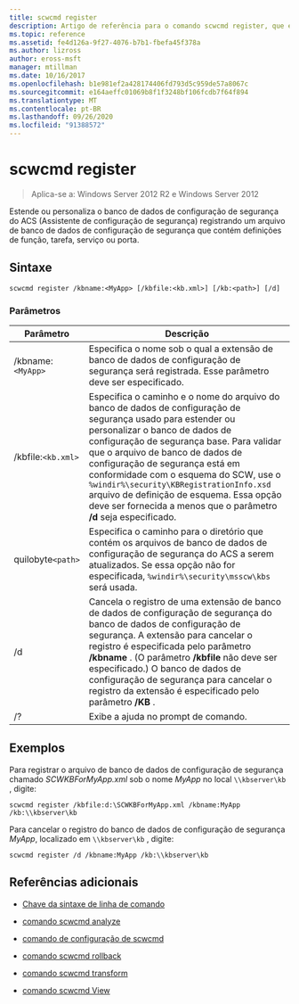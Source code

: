 ```yaml
---
title: scwcmd register
description: Artigo de referência para o comando scwcmd register, que estende ou personaliza o banco de dados de configuração de segurança do ACS (Assistente de configuração de segurança) registrando um arquivo de banco de dados de configuração de segurança que contém definições de função, tarefa, serviço ou porta.
ms.topic: reference
ms.assetid: fe4d126a-9f27-4076-b7b1-fbefa45f378a
ms.author: lizross
author: eross-msft
manager: mtillman
ms.date: 10/16/2017
ms.openlocfilehash: b1e981ef2a428174406fd793d5c959de57a8067c
ms.sourcegitcommit: e164aeffc01069b8f1f3248bf106fcdb7f64f894
ms.translationtype: MT
ms.contentlocale: pt-BR
ms.lasthandoff: 09/26/2020
ms.locfileid: "91388572"
---
```

# <a name="scwcmd-register"></a>scwcmd register

> Aplica-se a: Windows Server 2012 R2 e Windows Server 2012

Estende ou personaliza o banco de dados de configuração de segurança do ACS (Assistente de configuração de segurança) registrando um arquivo de banco de dados de configuração de segurança que contém definições de função, tarefa, serviço ou porta.

## <a name="syntax"></a>Sintaxe

```
scwcmd register /kbname:<MyApp> [/kbfile:<kb.xml>] [/kb:<path>] [/d]
```

### <a name="parameters"></a>Parâmetros

| Parâmetro | Descrição |
|--|--|
| /kbname:`<MyApp>` | Especifica o nome sob o qual a extensão de banco de dados de configuração de segurança será registrada. Esse parâmetro deve ser especificado. |
| /kbfile:`<kb.xml>` | Especifica o caminho e o nome do arquivo do banco de dados de configuração de segurança usado para estender ou personalizar o banco de dados de configuração de segurança base. Para validar que o arquivo de banco de dados de configuração de segurança está em conformidade com o esquema do SCW, use o `%windir%\security\KBRegistrationInfo.xsd` arquivo de definição de esquema. Essa opção deve ser fornecida a menos que o parâmetro **/d** seja especificado. |
| quilobyte`<path>` | Especifica o caminho para o diretório que contém os arquivos de banco de dados de configuração de segurança do ACS a serem atualizados. Se essa opção não for especificada, `%windir%\security\msscw\kbs` será usada. |
| /d | Cancela o registro de uma extensão de banco de dados de configuração de segurança do banco de dados de configuração de segurança. A extensão para cancelar o registro é especificada pelo parâmetro **/kbname** . (O parâmetro **/kbfile** não deve ser especificado.) O banco de dados de configuração de segurança para cancelar o registro da extensão é especificado pelo parâmetro **/KB** . |
| /? | Exibe a ajuda no prompt de comando. |

## <a name="examples"></a>Exemplos

Para registrar o arquivo de banco de dados de configuração de segurança chamado *SCWKBForMyApp.xml* sob o nome *MyApp* no local `\\kbserver\kb` , digite:

```
scwcmd register /kbfile:d:\SCWKBForMyApp.xml /kbname:MyApp /kb:\\kbserver\kb
```

Para cancelar o registro do banco de dados de configuração de segurança *MyApp*, localizado em `\\kbserver\kb` , digite:

```
scwcmd register /d /kbname:MyApp /kb:\\kbserver\kb
```

## <a name="additional-references"></a>Referências adicionais

- [Chave da sintaxe de linha de comando](command-line-syntax-key.md)

- [comando scwcmd analyze](scwcmd-analyze.md)

- [comando de configuração de scwcmd](scwcmd-configure.md)

- [comando scwcmd rollback](scwcmd-rollback.md)

- [comando scwcmd transform](scwcmd-transform.md)

- [comando scwcmd View](scwcmd-view.md)